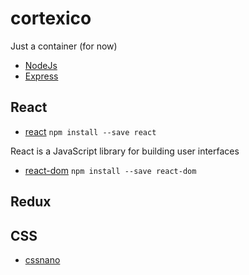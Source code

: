 # cortexico
Just a container (for now)

* [NodeJs](https://nodejs.org)
* [Express](http://expressjs.com/)


## React
* [react](https://github.com/facebook/react)
`npm install --save react`

React is a JavaScript library for building user interfaces

* [react-dom](https://www.npmjs.com/package/react-dom)
`npm install --save react-dom`


## Redux

## CSS
* [cssnano](https://github.com/ben-eb/cssnano)
